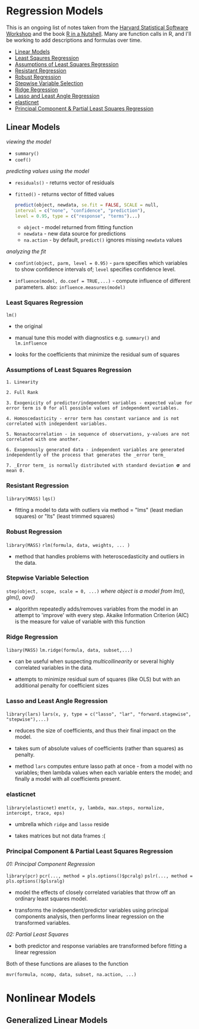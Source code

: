 # Regression Models

This is an ongoing list of notes taken from the [Harvard Statistical Software Workshop](http://tutorials.iq.harvard.edu/R/Rstatistics/Rstatistics.html) and the book [R in a Nutshell](http://shop.oreilly.com/product/0636920022008.do). Many are function calls in R, and I'll be working to add descriptions and formulas over time. 

- [Linear Models](#linear-models)
- [Least Sqaures Regression](#least-squares-regression)
- [Assumptions of Least Squares Regression](#assumptions-of-least-squares-regression)
- [Resistant Regression](#resistant-regression)
- [Robust Regression](#robust-regression)
- [Stepwise Variable Selection](#stepwise-variable-selection)
- [Ridge Regression](#lasso-and-least-angle-regression)
- [Lasso and Least Angle Regression](#lasso-and-least-angle-regression)
- [elasticnet](#elasticnet)
- [Principal Component & Partial Least Squares Regression](#principal-component--partial-least-squares-regression)

## Linear Models

*viewing the model*

- `summary()`
- `coef()`

*predicting values using the model*

- `residuals()` - returns vector of residuals
- `fitted()` - returns vector of fitted values

	``` r 
	predict(object, newdata, se.fit = FALSE, SCALE = null, 
	interval = c("none", "confidence", "prediction"),
	level = 0.95, type = c("response", "terms")...)
	```

	- `object` - model returned from fitting function
	- `newdata` - new data source for predictions
	- `na.action` - by default, `predict()` ignores missing `newdata` values

*analyzing the fit*

- `confint(object, parm, level = 0.95)` - `parm` specifies which variables to show confidence intervals of; `level` specifies confidence level.

- `influence(model, do.coef = TRUE,...)` - compute influence of different parameters. also: `influence.measures(model)`
 

### Least Squares Regression 

`lm()`

- the original

- manual tune this model with diagnostics e.g. `summary()` and `lm.influence`

- looks for the coefficients that minimize the residual sum of squares

### Assumptions of Least Squares Regression

	1. Linearity

	2. Full Rank 

	3. Exogenicity of predictor/independent variables - expected value for error term is 0 for all possible values of independent variables.

	4. Homoscedasticity - error term has constant variance and is not correlated with independent variables.

	5. Nonautocorrelation - in sequence of observations, y-values are not correlated with one another.

	6. Exogenously generated data - independent variables are generated independently of the process that generates the _error term_

	7. _Error term_ is normally distributed with standard deviation 𝞂 and mean 0.

### Resistant Regression

`library(MASS)`
`lqs()`

- fitting a model to data with outliers via method = "lms" (least median squares) or "lts" (least trimmed squares)


### Robust Regression

`library(MASS)`
`rlm(formula, data, weights, ... )` 

- method that handles problems with heteroscedasticity and outliers in the data.


### Stepwise Variable Selection 

`step(object, scope, scale = 0, ...)` 
_where object is a model from lm(), glm(), aov()_

- algorithm repeatedly adds/removes variables from the model in an attempt to 'improve' with every step. Akaike Information Criterion (AIC) is the measure for value of variable with this function

### Ridge Regression


`libary(MASS)`
`lm.ridge(formula, data, subset,...)`

- can be useful when suspecting _multicollinearity_ or several highly correlated variables in the data.

- attempts to minimize residual sum of squares (like OLS) but with an additional penalty for coefficient sizes

### Lasso and Least Angle Regression

`library(lars)`
`lars(x, y, type = c("lasso", "lar", "forward.stagewise", "stepwise"),...)`

- reduces the size of coefficients, and thus their final impact on the model. 

- takes sum of absolute values of coefficients (rather than squares) as penalty.

- method `lars` computes enture lasso path at once - from a model with no variables; then lambda values when each variable enters the model; and finally a model with all coefficients present.

### elasticnet

`library(elasticnet)`
`enet(x, y, lambda, max.steps, normalize, intercept, trace, eps)`

- umbrella which `ridge` and `lasso` reside

- takes matrices but not data frames :(

### Principal Component & Partial Least Squares Regression

_01: Principal Component Regression_

`library(pcr)`
`pcr(..., method = pls.options()$pcralg)`
`pslr(..., method = pls.options()$plsralg)`

- model the effects of closely correlated variables that throw off an ordinary least squares model. 

- transforms the independent/predictor variables using principal components analysis, then performs linear regression on the transformed variables.

_02: Partial Least Squares_

- both predictor and response variables are transformed before fitting a linear regression

Both of these functions are aliases to the function 

`mvr(formula, ncomp, data, subset, na.action, ...)`


# Nonlinear Models

## Generalized Linear Models




























